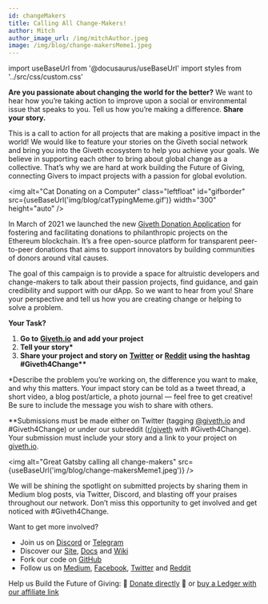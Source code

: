 ```yaml
---
id: changeMakers
title: Calling All Change-Makers!
author: Mitch
author_image_url: /img/mitchAuthor.jpeg
image: /img/blog/change-makersMeme1.jpeg
---
```

import useBaseUrl from '@docusaurus/useBaseUrl'
import styles from '../src/css/custom.css'

**Are you passionate about changing the world for the better?** We want to hear how you’re taking action to improve upon a social or environmental issue that speaks to you. Tell us how you’re making a difference. **Share your story.**

This is a call to action for all projects that are making a positive impact in the world! We would like to feature your stories on the Giveth social network and bring you into the Giveth ecosystem to help you achieve your goals. We believe in supporting each other to bring about global change as a collective. That’s why we are hard at work building the Future of Giving, connecting Givers to impact projects with a passion for global evolution.

<img alt="Cat Donating on a Computer" class="leftfloat" id="gifborder"  src={useBaseUrl('img/blog/catTypingMeme.gif')} width="300" height="auto" />

In March of 2021 we launched the new [Giveth Donation Application](https://giveth.io/) for fostering and facilitating donations to philanthropic projects on the Ethereum blockchain. It’s a free open-source platform for transparent peer-to-peer donations that aims to support innovators by building communities of donors around vital causes.

The goal of this campaign is to provide a space for altruistic developers and change-makers to talk about their passion projects, find guidance, and gain credibility and support with our dApp. So we want to hear from you! Share your perspective and tell us how you are creating change or helping to solve a problem.

**Your Task?**

1.  **Go to** [**Giveth.io**](https://giveth.io/) **and add your project**
2.  **Tell your story\***
3.  **Share your project and story on** [**Twitter**](https://twitter.com/Givethio) **or** [**Reddit**](https://www.reddit.com/r/giveth/) **using the hashtag #Giveth4Change\*\***

\*Describe the problem you’re working on, the difference you want to make, and why this matters. Your impact story can be told as a tweet thread, a short video, a blog post/article, a photo journal — feel free to get creative! Be sure to include the message you wish to share with others.

\*\*Submissions must be made either on Twitter (tagging [@giveth.io](https://twitter.com/Givethio) and #Giveth4Change) or under our subreddit ([r/giveth](https://www.reddit.com/r/giveth/) with #Giveth4Change). Your submission must include your story and a link to your project on [giveth.io](https://giveth.io/).

<img alt="Great Gatsby calling all change-makers" src={useBaseUrl('img/blog/change-makersMeme1.jpeg')} />

We will be shining the spotlight on submitted projects by sharing them in Medium blog posts, via Twitter, Discord, and blasting off your praises throughout our network. Don’t miss this opportunity to get involved and get noticed with #Giveth4Change.

Want to get more involved?

*   Join us on [Discord](https://discord.gg/JftjK8Un3z) or [Telegram](http://t.me/givethio)
*   Discover our [Site](http://giveth.io/), [Docs](https://docs.giveth.io/) and [Wiki](https://wiki.giveth.io/)
*   Fork our code on [GitHub](https://github.com/Giveth/)
*   Follow us on [Medium](http://medium.com/giveth/), [Facebook](https://www.facebook.com/givethio), [Twitter](http://twitter.com/givethio) and [Reddit](https://www.reddit.com/r/giveth/)

Help us Build the Future of Giving: 🦄 [Donate directly](http://donate.giveth.io/) 🦄 or [buy a Ledger with our affiliate link](https://www.ledgerwallet.com/products/ledger-nano-s?utm_source=&utm_medium=affiliate&utm_campaign=d663)
